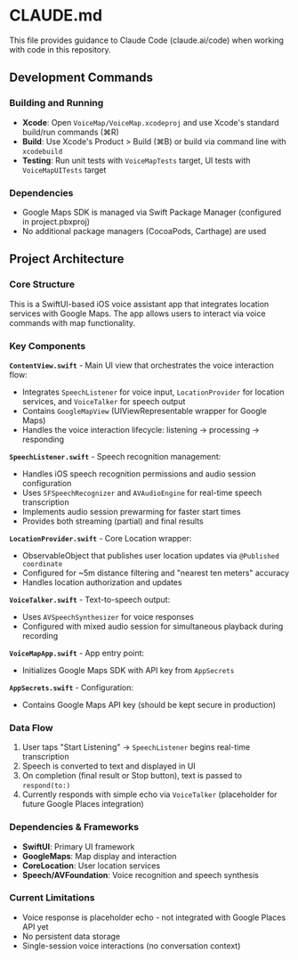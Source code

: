 # CLAUDE.md

This file provides guidance to Claude Code (claude.ai/code) when working with code in this repository.

## Development Commands

### Building and Running
- **Xcode**: Open `VoiceMap/VoiceMap.xcodeproj` and use Xcode's standard build/run commands (⌘R)
- **Build**: Use Xcode's Product > Build (⌘B) or build via command line with `xcodebuild`
- **Testing**: Run unit tests with `VoiceMapTests` target, UI tests with `VoiceMapUITests` target

### Dependencies
- Google Maps SDK is managed via Swift Package Manager (configured in project.pbxproj)
- No additional package managers (CocoaPods, Carthage) are used

## Project Architecture

### Core Structure
This is a SwiftUI-based iOS voice assistant app that integrates location services with Google Maps. The app allows users to interact via voice commands with map functionality.

### Key Components

**`ContentView.swift`** - Main UI view that orchestrates the voice interaction flow:
- Integrates `SpeechListener` for voice input, `LocationProvider` for location services, and `VoiceTalker` for speech output
- Contains `GoogleMapView` (UIViewRepresentable wrapper for Google Maps)
- Handles the voice interaction lifecycle: listening → processing → responding

**`SpeechListener.swift`** - Speech recognition management:
- Handles iOS speech recognition permissions and audio session configuration
- Uses `SFSpeechRecognizer` and `AVAudioEngine` for real-time speech transcription
- Implements audio session prewarming for faster start times
- Provides both streaming (partial) and final results

**`LocationProvider.swift`** - Core Location wrapper:
- ObservableObject that publishes user location updates via `@Published coordinate`
- Configured for ~5m distance filtering and "nearest ten meters" accuracy
- Handles location authorization and updates

**`VoiceTalker.swift`** - Text-to-speech output:
- Uses `AVSpeechSynthesizer` for voice responses
- Configured with mixed audio session for simultaneous playback during recording

**`VoiceMapApp.swift`** - App entry point:
- Initializes Google Maps SDK with API key from `AppSecrets`

**`AppSecrets.swift`** - Configuration:
- Contains Google Maps API key (should be kept secure in production)

### Data Flow
1. User taps "Start Listening" → `SpeechListener` begins real-time transcription
2. Speech is converted to text and displayed in UI
3. On completion (final result or Stop button), text is passed to `respond(to:)` 
4. Currently responds with simple echo via `VoiceTalker` (placeholder for future Google Places integration)

### Dependencies & Frameworks
- **SwiftUI**: Primary UI framework
- **GoogleMaps**: Map display and interaction
- **CoreLocation**: User location services  
- **Speech/AVFoundation**: Voice recognition and speech synthesis

### Current Limitations
- Voice response is placeholder echo - not integrated with Google Places API yet
- No persistent data storage
- Single-session voice interactions (no conversation context)